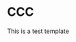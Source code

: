 <!--
    https://docs.github.com/en/communities/using-templates-to-encourage-useful-issues-and-pull-requests/creating-a-pull-request-template-for-your-repository
-->

# CCC

This is a test template
